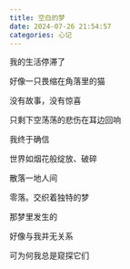 ```yaml
---
title: 空白的梦
date: 2024-07-26 21:54:57
categories: 心记
---
```


我的生活停滞了

好像一只畏缩在角落里的猫

没有故事，没有惊喜

只剩下空荡荡的悲伤在耳边回响

我终于确信

世界如烟花般绽放、破碎

散落一地人间

零落。交织着独特的梦

那梦里发生的

好像与我并无关系

可为何我总是窥探它们
